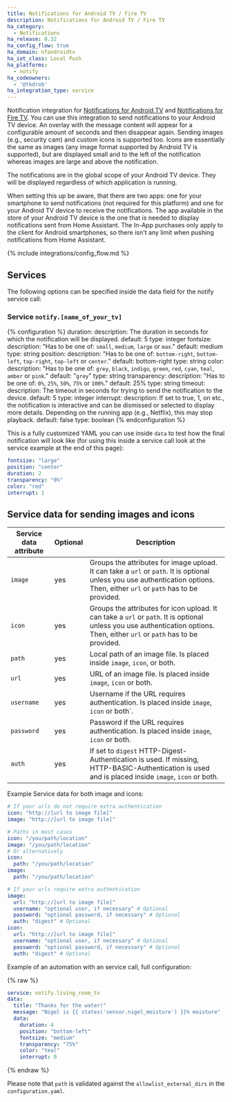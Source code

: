 ```yaml
---
title: Notifications for Android TV / Fire TV
description: Notifications for Android TV / Fire TV
ha_category:
  - Notifications
ha_release: 0.32
ha_config_flow: true
ha_domain: nfandroidtv
ha_iot_class: Local Push
ha_platforms:
  - notify
ha_codeowners:
  - '@tkdrob'
ha_integration_type: service
---
```


Notification integration for [Notifications for Android TV](https://play.google.com/store/apps/details?id=de.cyberdream.androidtv.notifications.google) and [Notifications for Fire TV](https://www.amazon.com/Christian-Fees-Notifications-for-Fire/dp/B00OESCXEK). You can use this integration to send notifications to your Android TV device. An overlay with the message content will appear for a configurable amount of seconds and then disappear again. Sending images (e.g., security cam) and custom icons is supported too. Icons are essentially the same as images (any image format supported by Android TV is supported), but are displayed small and to the left of the notification whereas images are large and above the notification.

The notifications are in the global scope of your Android TV device. They will be displayed regardless of which application is running.

When setting this up be aware, that there are two apps: one for your smartphone to send notifications (not required for this platform) and one for your Android TV device to receive the notifications. The app available in the store of your Android TV device is the one that is needed to display notifications sent from Home Assistant. The In-App purchases only apply to the client for Android smartphones, so there isn't any limit when pushing notifications from Home Assistant.

{% include integrations/config_flow.md %}

## Services

The following options can be specified inside the data field for the notify service call:

### Service `notify.[name_of_your_tv]`

{% configuration %}
duration:
  description: The duration in seconds for which the notification will be displayed.
  default: 5
  type: integer
fontsize:
  description: "Has to be one of: `small`, `medium`, `large` or `max`."
  default: medium
  type: string
position:
  description: "Has to be one of: `bottom-right`, `bottom-left`, `top-right`, `top-left` or `center`."
  default: bottom-right
  type: string
color:
  description: "Has to be one of: `grey`, `black`, `indigo`, `green`, `red`, `cyan`, `teal`, `amber` or `pink`."
  default: "`grey`"
  type: string
transparency:
  description: "Has to be one of: `0%`, `25%`, `50%`, `75%` or `100%`."
  default: 25%
  type: string
timeout:
  description: The timeout in seconds for trying to send the notification to the device.
  default: 5
  type: integer
interrupt:
  description: If set to true, 1, on etc., the notification is interactive and can be dismissed or selected to display more details. Depending on the running app (e.g., Netflix), this may stop playback.
  default: false
  type: boolean
{% endconfiguration %}

This is a fully customized YAML you can use inside `data` to test how the final notification will look like (for using this inside a service call look at the service example at the end of this page):

```yaml
fontsize: "large"
position: "center"
duration: 2
transparency: "0%"
color: "red"
interrupt: 1
```

## Service data for sending images and icons

| Service data attribute | Optional | Description |
| ---------------------- | -------- | ----------- |
| `image`                |      yes | Groups the attributes for image upload. It can take a `url` or `path`. It is optional unless you use authentication options. Then, either `url` or `path` has to be provided. |
| `icon`                 |      yes | Groups the attributes for icon upload.  It can take a `url` or `path`. It is optional unless you use authentication options. Then, either `url` or `path` has to be provided.  |
| `path`                 |      yes | Local path of an image file. Is placed inside `image`, `icon`, or both.
| `url`                  |      yes | URL of an image file. Is placed inside `image`, `icon` or both.
| `username`             |      yes | Username if the URL requires authentication. Is placed inside `image`, `icon` or both`.
| `password`             |      yes | Password if the URL requires authentication. Is placed inside `image`, `icon` or both.
| `auth`                 |      yes | If set to `digest` HTTP-Digest-Authentication is used. If missing, HTTP-BASIC-Authentication is used and is placed inside `image`, `icon` or both.

Example Service data for both image and icons:

```yaml
# If your urls do not require extra authentication
icon: "http://[url to image file]"
image: "http://[url to image file]"

# Paths in most cases
icon: "/you/path/location"
image: "/you/path/location"
# Or alternatively
icon:
  path: "/you/path/location"
image:
  path: "/you/path/location"

# If your urls require extra authentication
image:
  url: "http://[url to image file]"
  username: "optional user, if necessary" # Optional
  password: "optional password, if necessary" # Optional 
  auth: "digest" # Optional
icon:
  url: "http://[url to image file]"
  username: "optional user, if necessary" # Optional
  password: "optional password, if necessary" # Optional
  auth: "digest" # Optional
```

Example of an automation with an service call, full configuration:

{% raw %}

```yaml
service: notify.living_room_tv
data:
  title: "Thanks for the water!"
  message: "Nigel is {{ states('sensor.nigel_moisture') }}% moisture"
  data:
    duration: 4
    position: "bottom-left"
    fontsize: "medium"
    transparency: "75%"
    color: "teal"
    interrupt: 0
```

{% endraw %}

Please note that `path` is validated against the `allowlist_external_dirs` in the `configuration.yaml`.
